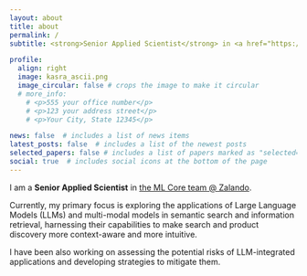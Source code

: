 ```yaml
---
layout: about
title: about
permalink: /
subtitle: <strong>Senior Applied Scientist</strong> in <a href="https://www.linkedin.com/in/kasra-hosseini/">the ML Core team @ Zalando</a><br>Previous affiliations - <a href="https://www.turing.ac.uk/">The Alan Turing Institute</a> and <a href="https://www.ox.ac.uk/">University of Oxford</a><br>PhD in Natural Sciences<hr>

profile:
  align: right
  image: kasra_ascii.png
  image_circular: false # crops the image to make it circular
  # more_info:
    # <p>555 your office number</p>
    # <p>123 your address street</p>
    # <p>Your City, State 12345</p>

news: false  # includes a list of news items
latest_posts: false  # includes a list of the newest posts
selected_papers: false # includes a list of papers marked as "selected={true}"
social: true  # includes social icons at the bottom of the page
---
```


I am a <strong>Senior Applied Scientist</strong> in <a href="https://www.linkedin.com/in/kasra-hosseini/">the ML Core team @ Zalando</a>.

Currently, my primary focus is exploring the applications of Large Language Models (LLMs) and multi-modal models in semantic search and information retrieval, harnessing their capabilities to make search and product discovery more context-aware and more intuitive. 

I have been also working on assessing the potential risks of LLM-integrated applications and developing strategies to mitigate them.